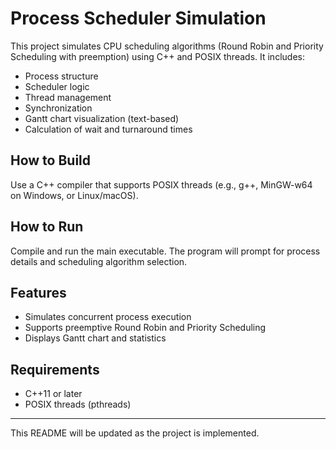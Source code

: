 # Process Scheduler Simulation

This project simulates CPU scheduling algorithms (Round Robin and Priority Scheduling with preemption) using C++ and POSIX threads. It includes:
- Process structure
- Scheduler logic
- Thread management
- Synchronization
- Gantt chart visualization (text-based)
- Calculation of wait and turnaround times

## How to Build
Use a C++ compiler that supports POSIX threads (e.g., g++, MinGW-w64 on Windows, or Linux/macOS).

## How to Run
Compile and run the main executable. The program will prompt for process details and scheduling algorithm selection.

## Features
- Simulates concurrent process execution
- Supports preemptive Round Robin and Priority Scheduling
- Displays Gantt chart and statistics

## Requirements
- C++11 or later
- POSIX threads (pthreads)

---
This README will be updated as the project is implemented.
